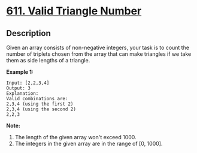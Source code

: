 # [611. Valid Triangle Number](https://leetcode.com/problems/valid-triangle-number/description/)

## Description

Given an array consists of non-negative integers, your task is to count the number of triplets chosen from the array that can make triangles if we take them as side lengths of a triangle.

**Example 1:**  

```
Input: [2,2,3,4]
Output: 3
Explanation:
Valid combinations are:
2,3,4 (using the first 2)
2,3,4 (using the second 2)
2,2,3
```   

**Note:**
1. The length of the given array won't exceed 1000.
2. The integers in the given array are in the range of [0, 1000].
